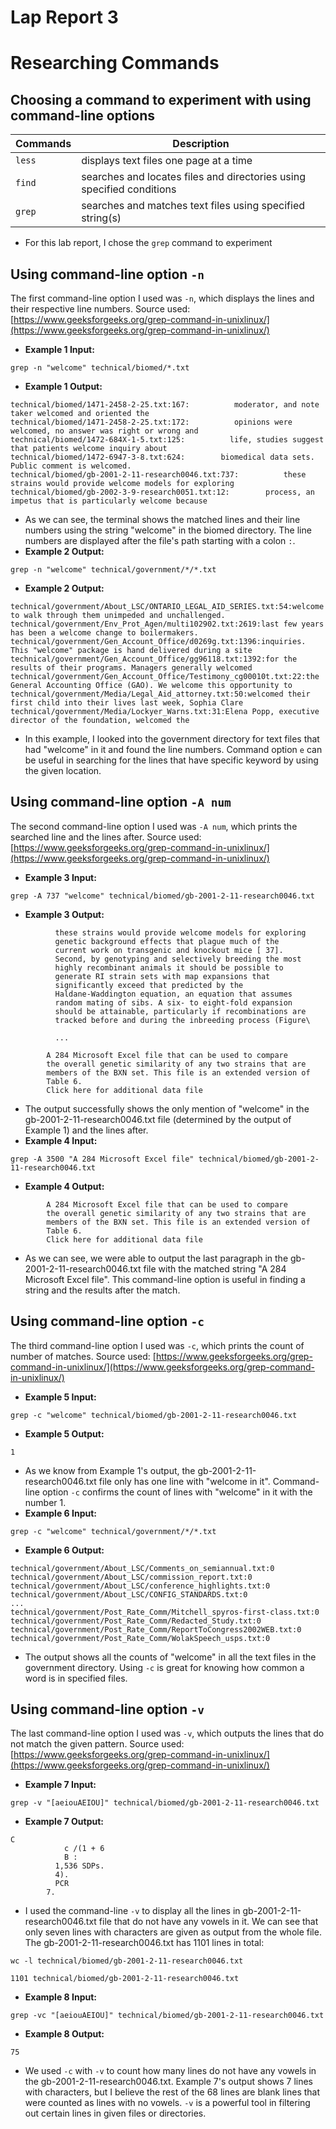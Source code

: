 # Lap Report 3

# Researching Commands

## Choosing a command to experiment with using command-line options

| Commands | Description | 
| -------- | ------- |
| `less` | displays text files one page at a time |
| `find` | searches and locates files and directories using specified conditions |
| `grep` | searches and matches text files using specified string(s) | 

 * For this lab report, I chose the `grep` command to experiment

## Using command-line option `-n`
The first command-line option I used was `-n`, which displays the lines and their respective line numbers. Source used: [https://www.geeksforgeeks.org/grep-command-in-unixlinux/](https://www.geeksforgeeks.org/grep-command-in-unixlinux/)
 * **Example 1 Input:**
```
grep -n "welcome" technical/biomed/*.txt
``` 
 * **Example 1 Output:**
```
technical/biomed/1471-2458-2-25.txt:167:          moderator, and note taker welcomed and oriented the
technical/biomed/1471-2458-2-25.txt:172:          opinions were welcomed, no answer was right or wrong and
technical/biomed/1472-684X-1-5.txt:125:          life, studies suggest that patients welcome inquiry about
technical/biomed/1472-6947-3-8.txt:624:        biomedical data sets. Public comment is welcomed.
technical/biomed/gb-2001-2-11-research0046.txt:737:          these strains would provide welcome models for exploring
technical/biomed/gb-2002-3-9-research0051.txt:12:        process, an impetus that is particularly welcome because
```
 * As we can see, the terminal shows the matched lines and their line numbers using the string "welcome" in the biomed directory. The line numbers are displayed after the file's path starting with a colon `:`.
 * **Example 2 Output:**
```
grep -n "welcome" technical/government/*/*.txt
```
 * **Example 2 Output:**
```
technical/government/About_LSC/ONTARIO_LEGAL_AID_SERIES.txt:54:welcome to walk through them unimpeded and unchallenged.
technical/government/Env_Prot_Agen/multi102902.txt:2619:last few years has been a welcome change to boilermakers.
technical/government/Gen_Account_Office/d0269g.txt:1396:inquiries. This "welcome" package is hand delivered during a site
technical/government/Gen_Account_Office/gg96118.txt:1392:for the results of their programs. Managers generally welcomed
technical/government/Gen_Account_Office/Testimony_cg00010t.txt:22:the General Accounting Office (GAO). We welcome this opportunity to
technical/government/Media/Legal_Aid_attorney.txt:50:welcomed their first child into their lives last week, Sophia Clare
technical/government/Media/Lockyer_Warns.txt:31:Elena Popp, executive director of the foundation, welcomed the
```
 * In this example, I looked into the government directory for text files that had "welcome" in it and found the line numbers. Command option `e` can be useful in searching for the lines that have specific keyword by using the given location.


## Using command-line option `-A num`
The second command-line option I used was `-A num`, which prints the searched line and the lines after. Source used: [https://www.geeksforgeeks.org/grep-command-in-unixlinux/](https://www.geeksforgeeks.org/grep-command-in-unixlinux/)
 * **Example 3 Input:**
```
grep -A 737 "welcome" technical/biomed/gb-2001-2-11-research0046.txt
``` 
 * **Example 3 Output:**
```
          these strains would provide welcome models for exploring
          genetic background effects that plague much of the
          current work on transgenic and knockout mice [ 37].
          Second, by genotyping and selectively breeding the most
          highly recombinant animals it should be possible to
          generate RI strain sets with map expansions that
          significantly exceed that predicted by the
          Haldane-Waddington equation, an equation that assumes
          random mating of sibs. A six- to eight-fold expansion
          should be attainable, particularly if recombinations are
          tracked before and during the inbreeding process (Figure\
          
          ...
          
        A 284 Microsoft Excel file that can be used to compare
        the overall genetic similarity of any two strains that are
        members of the BXN set. This file is an extended version of
        Table 6.
        Click here for additional data file
```
 * The output successfully shows the only mention of "welcome" in the gb-2001-2-11-research0046.txt file (determined by the output of Example 1) and the lines after.
 * **Example 4 Input:**
```
grep -A 3500 "A 284 Microsoft Excel file" technical/biomed/gb-2001-2-11-research0046.txt    
```
 * **Example 4 Output:**
```
        A 284 Microsoft Excel file that can be used to compare
        the overall genetic similarity of any two strains that are
        members of the BXN set. This file is an extended version of
        Table 6.
        Click here for additional data file
```
 * As we can see, we were able to output the last paragraph in the gb-2001-2-11-research0046.txt file with the matched string "A 284 Microsoft Excel file". This command-line option is useful in finding a string and the results after the match.

## Using command-line option `-c`
The third command-line option I used was `-c`, which prints the count of number of matches. Source used: [https://www.geeksforgeeks.org/grep-command-in-unixlinux/](https://www.geeksforgeeks.org/grep-command-in-unixlinux/)
 * **Example 5 Input:**
```
grep -c "welcome" technical/biomed/gb-2001-2-11-research0046.txt
``` 
 * **Example 5 Output:**
```
1
```
 * As we know from Example 1's output, the gb-2001-2-11-research0046.txt file only has one line with "welcome in it". Command-line option `-c` confirms the count of lines with "welcome" in it with the number 1.
 * **Example 6 Input:**
```
grep -c "welcome" technical/government/*/*.txt
```
 * **Example 6 Output:**
```
technical/government/About_LSC/Comments_on_semiannual.txt:0
technical/government/About_LSC/commission_report.txt:0
technical/government/About_LSC/conference_highlights.txt:0
technical/government/About_LSC/CONFIG_STANDARDS.txt:0
...
technical/government/Post_Rate_Comm/Mitchell_spyros-first-class.txt:0
technical/government/Post_Rate_Comm/Redacted_Study.txt:0
technical/government/Post_Rate_Comm/ReportToCongress2002WEB.txt:0
technical/government/Post_Rate_Comm/WolakSpeech_usps.txt:0 
```
 * The output shows all the counts of "welcome" in all the text files in the government directory. Using `-c` is great for knowing how common a word is in specified files.

## Using command-line option `-v`
The last command-line option I used was `-v`, which outputs the lines that do not match the given pattern. Source used: [https://www.geeksforgeeks.org/grep-command-in-unixlinux/](https://www.geeksforgeeks.org/grep-command-in-unixlinux/)
 * **Example 7 Input:**
```
grep -v "[aeiouAEIOU]" technical/biomed/gb-2001-2-11-research0046.txt      
``` 
 * **Example 7 Output:**
```
C
            c /(1 + 6
            B :
          1,536 SDPs.
          4).
          PCR
        7.
```
 * I used the command-line `-v` to display all the lines in gb-2001-2-11-research0046.txt file that do not have any vowels in it. We can see that only seven lines with characters are given as output from the whole file. The gb-2001-2-11-research0046.txt has 1101 lines in total: 
```
wc -l technical/biomed/gb-2001-2-11-research0046.txt
``` 
```
1101 technical/biomed/gb-2001-2-11-research0046.txt
```
 * **Example 8 Input:**
```
grep -vc "[aeiouAEIOU]" technical/biomed/gb-2001-2-11-research0046.txt
```
 * **Example 8 Output:**
```
75
```
 * We used `-c` with `-v` to count how many lines do not have any vowels in the gb-2001-2-11-research0046.txt. Example 7's output shows 7 lines with characters, but I believe the rest of the 68 lines are blank lines that were counted as lines with no vowels. `-v` is a powerful tool in filtering out certain lines in given files or directories.
  
